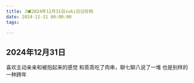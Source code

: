 ```yaml
---
title: J🕊️2024年12月31日suki日记存档
date: 2024-12-31 00:00:00
tags:

---
```


## 2024年12月31日

喜欢主动亲亲和被抱起来的感觉
和乖乖吃了肉串，聊七聊八说了一堆
也是别样的一种跨年
